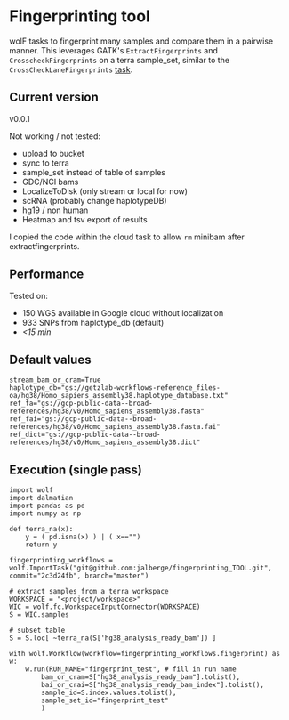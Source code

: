 # Fingerprinting tool

wolF tasks to fingerprint many samples and compare them in a pairwise manner. This leverages GATK's `ExtractFingerprints` and `CrosscheckFingerprints` on a terra sample_set, similar to the `CrossCheckLaneFingerprints` [task](https://github.com/getzlab/picard_TOOL/blob/6ca4f895f0ddd72c9bdcaebc706b1e4d4a2d8967/wolF/tasks.py#L27-L65).

## Current version

v0.0.1

Not working / not tested: 

- upload to bucket
- sync to terra
- sample_set instead of table of samples
- GDC/NCI bams
- LocalizeToDisk (only stream or local for now)
- scRNA (probably change haplotypeDB)
- hg19 / non human
- Heatmap and tsv export of results

I copied the code within the cloud task to allow `rm` minibam after extractfingerprints.

## Performance

Tested on:

- 150 WGS available in Google cloud without localization
- 933 SNPs from haplotype_db (default)
- *<15 min*

## Default values

```
stream_bam_or_cram=True
haplotype_db="gs://getzlab-workflows-reference_files-oa/hg38/Homo_sapiens_assembly38.haplotype_database.txt"
ref_fa="gs://gcp-public-data--broad-references/hg38/v0/Homo_sapiens_assembly38.fasta"
ref_fai="gs://gcp-public-data--broad-references/hg38/v0/Homo_sapiens_assembly38.fasta.fai"
ref_dict="gs://gcp-public-data--broad-references/hg38/v0/Homo_sapiens_assembly38.dict"
```

## Execution (single pass)

```
import wolf
import dalmatian
import pandas as pd
import numpy as np

def terra_na(x):
    y = ( pd.isna(x) ) | ( x=="")
    return y

fingerprinting_workflows = wolf.ImportTask("git@github.com:jalberge/fingerprinting_TOOL.git", commit="2c3d24fb", branch="master")

# extract samples from a terra workspace
WORKSPACE = "<project/workspace>"
WIC = wolf.fc.WorkspaceInputConnector(WORKSPACE)
S = WIC.samples

# subset table
S = S.loc[ ~terra_na(S['hg38_analysis_ready_bam']) ]

with wolf.Workflow(workflow=fingerprinting_workflows.fingerprint) as w:
    w.run(RUN_NAME="fingerprint_test", # fill in run name
        bam_or_cram=S["hg38_analysis_ready_bam"].tolist(),
        bai_or_crai=S["hg38_analysis_ready_bam_index"].tolist(),
        sample_id=S.index.values.tolist(),
        sample_set_id="fingerprint_test"
        )
```



